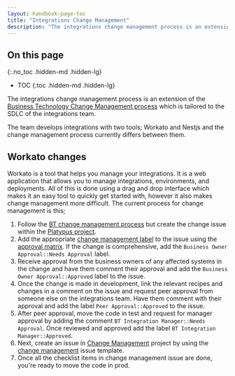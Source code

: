 ```yaml
---
layout: handbook-page-toc
title: "Integrations Change Management"
description: "The integrations change management process is an extension of the Business Technology Change Management process which is tailored to the SDLC of the integrations team."
---
```


<link rel="stylesheet" type="text/css" href="/stylesheets/biztech.css" />

## On this page
{:.no_toc .hidden-md .hidden-lg}

- TOC
{:toc .hidden-md .hidden-lg}

The integrations change management process is an extension of the [Business Technology Change Management process](/handbook/business-technology/change-management/) which is tailored to the SDLC of the integrations team.

The team develops integrations with two tools; Workato and Nestjs and the change management process currently differs between them.

## Workato changes
Workato is a tool that helps you manage your integrations. It is a web application that allows you to manage integrations, environments, and deployments. All of this is done using a drag and drop interface which makes it an easy tool to quickly get started with, however it also makes change management more difficult. The current process for change management is this;

1. Follow the [BT change management process](/handbook/business-technology/change-management/#business-technology-change-request-workflow) but create the change issue within the [Platypus project](https://gitlab.com/gitlab-com/business-technology/enterprise-apps/integrations/platypus/-/issues?sort=created_date&state=opened).
1. Add the appropriate [change management label](https://gitlab.com/groups/gitlab-com/-/labels?subscribed=&search=CMT%3A%3A) to the issue using the [approval matrix](/handbook/business-technology/change-management/#approval-matrix). If the change is comprehensive, add the `Business Owner Approval::Needs Approval` label.
1. Receive approval from the business owners of any affected systems in the change and have them comment their approval and add the `Business Owner Approval::Approved` label to the issue.
1. Once the change is made in development, link the relevant recipes and changes in a comment on the issue and request peer approval from someone else on the integrations team. Have them comment with their approval and add the label `Peer Approval::Approved` to the issue.
1. After peer approval, move the code in test and request for manager approval by adding the comment `BT Integration Manager::Needs Approval`. Once reviewed and approved add the label `BT Integration Manager::Approved`.
1. Next, create an issue in [Change Management](https://gitlab.com/gitlab-com/business-technology/change-management) project by using the [change management](https://gitlab.com/gitlab-com/business-technology/enterprise-apps/integrations/integrations-work/-/blob/main/.gitlab/issue_templates/change%20management.md) issue template.
1. Once all the checklist items in change management issue are done, you're ready to move the code in prod.

